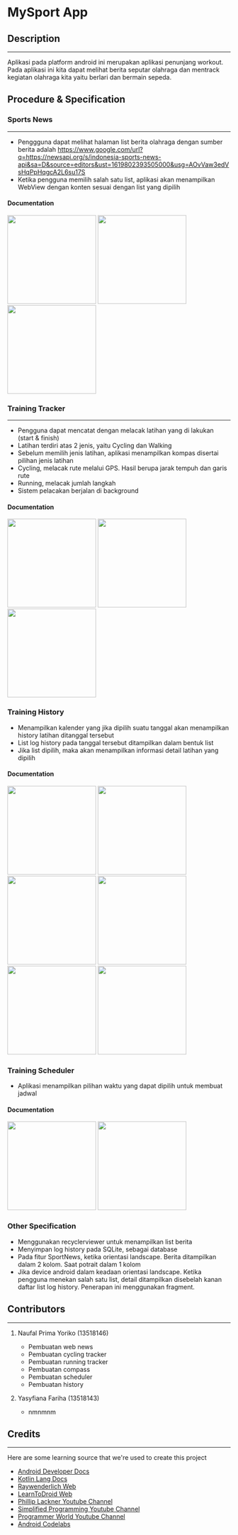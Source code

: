 # MySport App

## Description
----------------
Aplikasi pada platform android ini merupakan aplikasi penunjang workout.
Pada aplikasi ini kita dapat melihat berita seputar olahraga dan mentrack kegiatan olahraga kita yaitu berlari dan bermain sepeda.

## Procedure & Specification
### Sports News
----------------
- Penggguna dapat melihat halaman list berita olahraga dengan sumber berita adalah https://www.google.com/url?q=https://newsapi.org/s/indonesia-sports-news-api&sa=D&source=editors&ust=1619802393505000&usg=AOvVaw3edVsHqPpHqgcA2L6su17S
- Ketika pengguna memilih salah satu list, aplikasi akan menampilkan WebView dengan konten sesuai dengan list yang dipilih

#### Documentation
<img src="./docs/news.jpg" width="200">
<img src="./docs/webview.jpg" width="200">
<img src="./docs/newLands.jpg" width="200">




### Training Tracker
----------------
- Pengguna dapat mencatat dengan melacak latihan yang di lakukan (start & finish)
- Latihan terdiri atas 2 jenis, yaitu Cycling dan Walking
- Sebelum memilih jenis latihan, aplikasi menampilkan kompas disertai pilihan jenis latihan
- Cycling, melacak rute melalui GPS. Hasil berupa jarak tempuh dan garis rute
- Running, melacak jumlah langkah
- Sistem pelacakan berjalan di background

#### Documentation
<img src="./docs/Tracker.jpg" width="200">
<img src="./docs/runningTrack.jpg" width="200">
<img src="./docs/CyclingTrack.jpg" width="200">


### Training History
- Menampilkan kalender yang jika dipilih suatu tanggal akan menampilkan history latihan ditanggal tersebut
- List log history pada tanggal tersebut ditampilkan dalam bentuk list
- Jika list dipilih, maka akan menampilkan informasi detail latihan yang dipilih

#### Documentation
<img src="./docs/calenderHistory.jpg" width="200">
<img src="./docs/History.jpg" width="200">
<img src="./docs/HistoryLand.jpg" width="200">
<img src="./docs/HistoryLands2.jpg" width="200">
<img src="./docs/HistoryDetail1.jpg" width="200">
<img src="./docs/HistoryDetail2.jpg" width="200">


### Training Scheduler
- Aplikasi menampilkan pilihan waktu yang dapat dipilih untuk membuat jadwal

#### Documentation
<img src="./docs/ListSchedule.jpg" width="200">
<img src="./docs/addschedule.jpg" width="200">


### Other Specification
- Menggunakan recyclerviewer untuk menampilkan list berita
- Menyimpan log history pada SQLite, sebagai database
- Pada fitur SportNews, ketika orientasi landscape. Berita ditampilkan dalam 2 kolom. Saat potrait dalam 1 kolom
- Jika device android dalam keadaan orientasi landscape. Ketika pengguna menekan salah satu list, detail ditampilkan disebelah kanan daftar list log history. Penerapan ini menggunakan fragment.


## Contributors
----------------
1. Naufal Prima Yoriko (13518146)
   - Pembuatan web news
   - Pembuatan cycling tracker
   - Pembuatan running tracker
   - Pembuatan compass
   - Pembuatan scheduler
   - Pembuatan history

2. Yasyfiana Fariha (13518143)
   - nmnmnm


## Credits
----------------

Here are some learning source that we're used to create this project

- [Android Developer Docs](https://developer.android.com)
- [Kotlin Lang Docs](https://kotlinlang.org/docs/home.html)
- [Raywenderlich Web](https://www.raywenderlich.com)
- [LearnToDroid Web](https://learntodroid.com/)
- [Phillip Lackner Youtube Channel](https://www.youtube.com/playlist?list=PLQkwcJG4YTCQ6emtoqSZS2FVwZR9FT3BV)
- [Simplified Programming Youtube Channel](https://www.youtube.com/watch?v=0aOn2mIRlCA)
- [Programmer World Youtube Channel](https://www.youtube.com/watch?v=Dqg1A4hy-jI)
- [Android Codelabs](https://codelabs.developers.google.com/)
